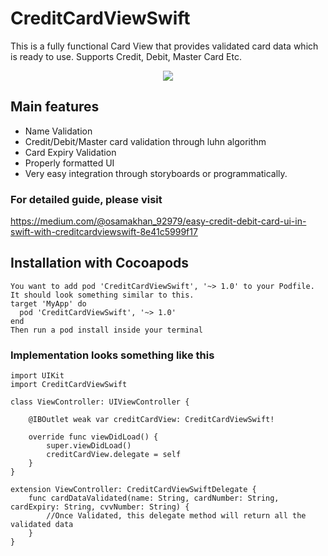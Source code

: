 # CreditCardViewSwift
This is a fully functional Card View that provides validated card data which is ready to use. Supports Credit, Debit, Master Card Etc.

<div style="text-align:center"><img src="https://github.com/osamaazmat/CreditCardViewSwift/blob/master/Credit-Card-View-Swift.gif" /></div>

## Main features

*  Name Validation
*  Credit/Debit/Master card validation through luhn algorithm
*  Card Expiry Validation
*  Properly formatted UI
*  Very easy integration through storyboards or programmatically.

### For detailed guide, please visit
https://medium.com/@osamakhan_92979/easy-credit-debit-card-ui-in-swift-with-creditcardviewswift-8e41c5999f17

## Installation with Cocoapods
```
You want to add pod 'CreditCardViewSwift', '~> 1.0' to your Podfile. It should look something similar to this.
target 'MyApp' do
  pod 'CreditCardViewSwift', '~> 1.0'
end
Then run a pod install inside your terminal
```

### Implementation looks something like this

```
import UIKit
import CreditCardViewSwift

class ViewController: UIViewController {

    @IBOutlet weak var creditCardView: CreditCardViewSwift!
    
    override func viewDidLoad() {
        super.viewDidLoad()
        creditCardView.delegate = self
    }
}

extension ViewController: CreditCardViewSwiftDelegate {
    func cardDataValidated(name: String, cardNumber: String, cardExpiry: String, cvvNumber: String) {
        //Once Validated, this delegate method will return all the validated data
    }
}
```
